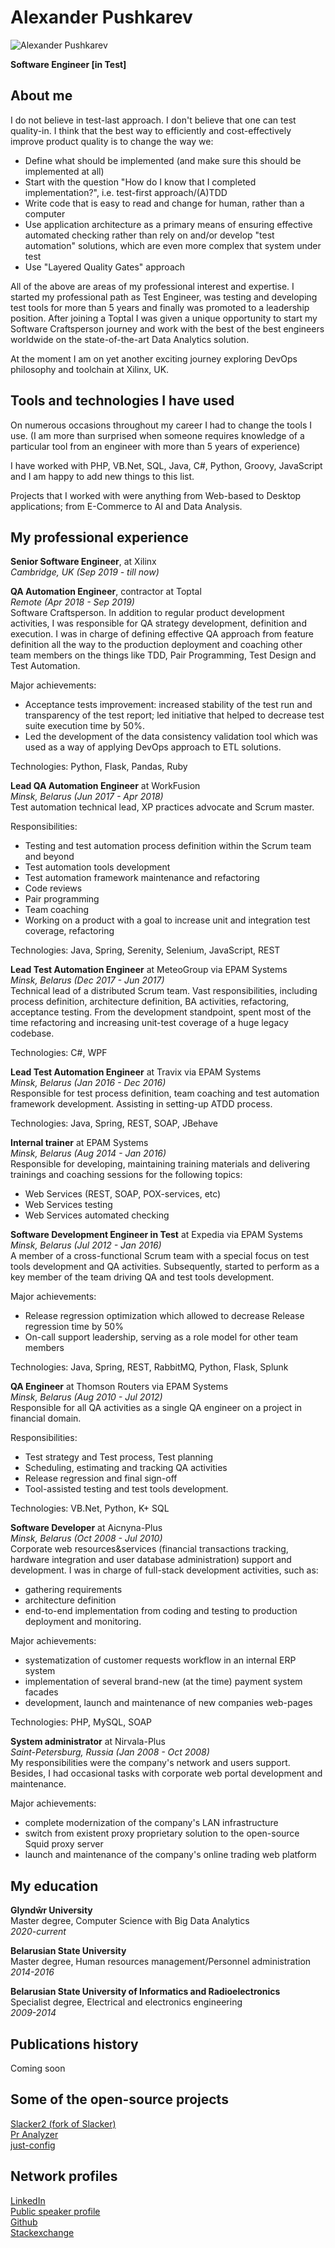 # Alexander Pushkarev
![Alexander Pushkarev](photo.png)

**Software Engineer [in Test]**

## About me
I do not believe in test-last approach. I don't believe that one can test quality-in. I think that the best way to efficiently and cost-effectively improve product quality is to change the way we:
  -  Define what should be implemented (and make sure this should be implemented at all)
  -  Start with the question "How do I know that I completed implementation?", i.e. test-first approach/(A)TDD
  -  Write code that is easy to read and change for human, rather than a computer
  -  Use application architecture as a primary means of ensuring effective automated checking rather than rely on and/or develop "test automation" solutions, which are even more complex that system under test
  -  Use "Layered Quality Gates" approach

All of the above are areas of my professional interest and expertise. I started my professional path as Test Engineer, was testing and developing test tools for more than 5 years and finally was promoted to a leadership position. After joining a Toptal I was given a unique opportunity to start my Software Craftsperson journey and work with the best of the best engineers worldwide on the state-of-the-art Data Analytics solution.

At the moment I am on yet another exciting journey exploring DevOps philosophy and toolchain at Xilinx, UK.

## Tools and technologies I have used

On numerous occasions throughout my career I had to change the tools I use. (I am more than surprised when someone requires knowledge of a particular tool from an engineer with more than 5 years of experience)

I have worked with PHP, VB.Net, SQL, Java, C#, Python, Groovy, JavaScript and I am happy to add new things to this list.

Projects that I worked with were anything from Web-based to Desktop applications; from E-Commerce to AI and Data Analysis.

## My professional experience
**Senior Software Engineer**, at Xilinx  
*Cambridge, UK (Sep 2019 - till now)*  

**QA Automation Engineer**, contractor at Toptal  
*Remote (Apr 2018 - Sep 2019)*  
Software Craftsperson.
In addition to regular product development activities, I was responsible for QA strategy development, definition and execution. I was in charge of defining effective QA approach from feature definition all the way to the production deployment and coaching other team members on the things like TDD, Pair Programming, Test Design and Test Automation.

Major achievements:
  -  Acceptance tests improvement: increased stability of the test run and transparency of the test report; led initiative that helped to decrease test suite execution time by 50%.
  -  Led the development of the data consistency validation tool which was used as a way of applying DevOps approach to ETL solutions.

Technologies: Python, Flask, Pandas, Ruby

**Lead QA Automation Engineer** at WorkFusion  
*Minsk, Belarus (Jun 2017 - Apr 2018)*  
Test automation technical lead, XP practices advocate and Scrum master.

Responsibilities:
  -  Testing and test automation process definition within the Scrum team and beyond
  -  Test automation tools development
  -  Test automation framework maintenance and refactoring
  -  Code reviews
  -  Pair programming
  -  Team coaching
  -  Working on a product with a goal to increase unit and integration test coverage, refactoring

Technologies: Java, Spring, Serenity, Selenium, JavaScript, REST

**Lead Test Automation Engineer** at MeteoGroup via EPAM Systems  
*Minsk, Belarus (Dec 2017 - Jun 2017)*  
Technical lead of a distributed Scrum team. Vast responsibilities, including process definition, architecture definition, BA activities, refactoring, acceptance testing. From the development standpoint, spent most of the time refactoring and increasing unit-test coverage of a huge legacy codebase.

Technologies: C#, WPF

**Lead Test Automation Engineer** at Travix via EPAM Systems  
*Minsk, Belarus (Jan 2016 - Dec 2016)*  
Responsible for test process definition, team coaching and test automation framework development. Assisting in setting-up ATDD process.

Technologies: Java, Spring, REST, SOAP, JBehave

**Internal trainer** at EPAM Systems  
*Minsk, Belarus (Aug 2014 - Jan 2016)*  
Responsible for developing, maintaining training materials and delivering trainings and coaching sessions for the following topics:
  -  Web Services (REST, SOAP, POX-services, etc)
  -  Web Services testing
  -  Web Services automated checking

**Software Development Engineer in Test** at Expedia via EPAM Systems  
*Minsk, Belarus (Jul 2012 - Jan 2016)*  
A member of a cross-functional Scrum team with a special focus on test tools development and QA activities. Subsequently, started to perform as a key member of the team driving QA and test tools development.

Major achievements:
  -  Release regression optimization which allowed to decrease Release regression time by 50%
  -  On-call support leadership, serving as a role model for other team members

Technologies: Java, Spring, REST, RabbitMQ, Python, Flask, Splunk


**QA Engineer** at Thomson Routers via EPAM Systems  
*Minsk, Belarus (Aug 2010 - Jul 2012)*  
Responsible for all  QA activities as a single QA engineer on a project in financial domain.

Responsibilities:
  -  Test strategy and Test process, Test planning
  -  Scheduling, estimating and tracking QA activities
  -  Release regression and final sign-off
  -  Tool-assisted testing and test tools development.

Technologies: VB.Net, Python, K+ SQL


**Software Developer** at Aicnyna-Plus  
*Minsk, Belarus (Oct 2008 - Jul 2010)*  
Corporate web resources&services (financial transactions tracking, hardware integration and user database administration) support and development. I was in charge of full-stack development activities, such as:
  -  gathering requirements
  -  architecture definition
  -  end-to-end implementation from coding and testing to production deployment and monitoring.

Major achievements:
  -  systematization of customer requests workflow in an internal ERP system
  -  implementation of several brand-new (at the time) payment system facades
  -  development, launch and maintenance of new companies web-pages

Technologies: PHP, MySQL, SOAP

**System administrator** at Nirvala-Plus  
*Saint-Petersburg, Russia (Jan 2008 - Oct 2008)*  
My responsibilities were the company's network and users support. Besides, I had occasional tasks with corporate web portal development and maintenance.

Major achievements:
  -  complete modernization of the company's LAN infrastructure
  -  switch from existent proxy proprietary solution to the open-source Squid proxy server
  -  launch and maintenance of the company's online trading web platform

## My education
**Glyndŵr University**  
Master degree, Computer Science with Big Data Analytics  
*2020-current*

**Belarusian State University**  
Master degree, Human resources management/Personnel administration  
*2014-2016*

**Belarusian State University of Informatics and Radioelectronics**  
Specialist degree, Electrical  and electronics engineering  
*2009-2014*

## Publications history
Coming soon

## Some of the open-source projects
[Slacker2 (fork of Slacker)](https://pypi.org/project/slacker2/)  
[Pr Analyzer](https://pypi.org/project/pr-analyzer/)  
[just-config](https://pypi.org/project/just-config/)

## Network profiles
[LinkedIn](https://www.linkedin.com/in/alexpushkarev)  
[Public speaker profile](https://sessionize.com/aqaguy)  
[Github](https://github.com/senpay)  
[Stackexchange](https://stackexchange.com/users/9934875/alexander-pushkarev?tab=accounts)

